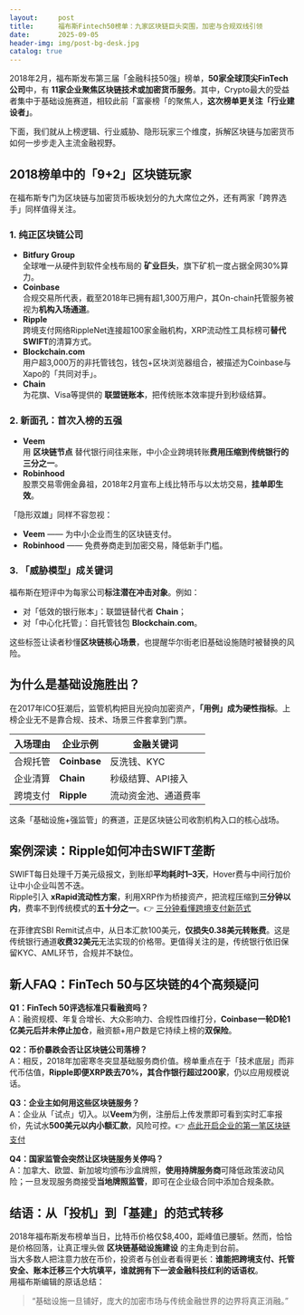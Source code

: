 ```yaml
---
layout:     post
title:      福布斯Fintech50榜单：九家区块链巨头突围，加密与合规双线引领
date:       2025-09-05
header-img: img/post-bg-desk.jpg
catalog: true
---
```


2018年2月，福布斯发布第三届「金融科技50强」榜单，**50家全球顶尖FinTech公司**中，有 **11家企业聚焦区块链技术或加密货币服务**。其中，Crypto最大的受益者集中于基础设施赛道，相较此前「富豪榜「的聚焦人，**这次榜单更关注「行业建设者」**。

下面，我们就从上榜逻辑、行业威胁、隐形玩家三个维度，拆解区块链与加密货币如何一步步走入主流金融视野。

## 2018榜单中的「9+2」区块链玩家
在福布斯专门为区块链与加密货币板块划分的九大席位之外，还有两家「跨界选手」同样值得关注。

### 1. 纯正区块链公司  
- **Bitfury Group**  
  全球唯一从硬件到软件全栈布局的 **矿业巨头**，旗下矿机一度占据全网30%算力。  
- **Coinbase**  
  合规交易所代表，截至2018年已拥有超1,300万用户，其On-chain托管服务被视为**机构入场通道**。  
- **Ripple**  
  跨境支付网络RippleNet连接超100家金融机构，XRP流动性工具标榜可**替代SWIFT**的清算方式。  
- **Blockchain.com**  
  用户超3,000万的非托管钱包，钱包+区块浏览器组合，被描述为Coinbase与Xapo的「共同对手」。  
- **Chain**  
  为花旗、Visa等提供的 **联盟链账本**，把传统账本效率提升到秒级结算。  

### 2. 新面孔：首次入榜的五强  
- **Veem**  
  用 **区块链节点** 替代银行间往来账，中小企业跨境转账**费用压缩到传统银行的三分之一**。  
- **Robinhood**  
  股票交易零佣金鼻祖，2018年2月宣布上线比特币与以太坊交易，**挂单即生效**。  

「隐形双雄」同样不容忽视：  
- **Veem** —— 为中小企业而生的区块链支付。  
- **Robinhood** —— 免费券商走到加密交易，降低新手门槛。

### 3. 「威胁模型」成关键词  
福布斯在短评中为每家公司**标注潜在冲击对象**。例如：  
- 对「低效的银行账本」：联盟链替代者 **Chain**；  
- 对「中心化托管」：自托管钱包 **Blockchain.com**。  

这些标签让读者秒懂**区块链核心场景**，也提醒华尔街老旧基础设施随时被替换的风险。

## 为什么是基础设施胜出？

在2017年ICO狂潮后，监管机构把目光投向加密资产，**「用例」成为硬性指标**。上榜企业无不是靠合规、技术、场景三件套拿到门票。

| 入场理由 | 企业示例 | 金融关键词 |
| --- | --- | --- |
| 合规托管 | **Coinbase** | 反洗钱、KYC |
| 企业清算 | **Chain** | 秒级结算、API接入 |
| 跨境支付 | **Ripple** | 流动资金池、通道费率 |

这条「基础设施+强监管」的赛道，正是区块链公司收割机构入口的核心战场。

## 案例深读：Ripple如何**冲击SWIFT垄断**

SWIFT每日处理千万美元级报文，到账却**平均耗时1–3天**，Hover费与中间行加价让中小企业叫苦不迭。  
Ripple引入 **xRapid流动性方案**，利用XRP作为桥接资产，把流程压缩到**三分钟以内**，费率不到传统模式的**五十分之一**。👉 [三分钟看懂跨境支付新范式](https://okxdog.com/)

在菲律宾SBI Remit试点中，从日本汇款100美元，**仅损失0.38美元转账费**。这是传统银行通道**收费32美元**无法实现的价格带。更值得关注的是，传统银行依旧保留KYC、AML环节，合规并不缺位。

## 新人FAQ：FinTech 50与区块链的4个高频疑问

**Q1：FinTech 50评选标准只看融资吗？**  
A：融资规模、年复合增长、大众影响力、合规性四维打分，**Coinbase一轮D轮1亿美元后并未停止加仓**，融资额+用户数是它持续上榜的**双保险**。

**Q2：币价暴跌会否让区块链公司落榜？**  
A：相反，2018年加密寒冬突显基础服务商价值。榜单重点在于「技术底层」而非代币估值，**Ripple即便XRP跌去70%，其合作银行超过200家**，仍以应用规模说话。

**Q3：企业主如何用这些区块链服务？**  
A：企业从「试点」切入。以**Veem**为例，注册后上传发票即可看到实时汇率报价，先试水**500美元以内小额汇款**，风险可控。👉 [点此开启企业的第一笔区块链支付](https://okxdog.com/)

**Q4：国家监管会突然让区块链服务关停吗？**  
A：加拿大、欧盟、新加坡均颁布沙盒牌照，**使用持牌服务商**可降低政策波动风险；一旦发现服务商接受**当地牌照监管**，即可在企业级合同中添加合规条款。

## 结语：从「投机」到「基建」的范式转移

2018年福布斯发布榜单当日，比特币价格仅$8,400，距峰值已腰斩。然而，恰恰是价格回落，让真正埋头做 **区块链基础设施建设** 的主角走到台前。  
当大多数人把注意力放在币价，投资者与创业者看得更长：**谁能把跨境支付、托管安全、账本迁移三个大坑填平，谁就拥有下一波金融科技红利的话语权**。  
用福布斯编辑的原话总结：  
> “基础设施一旦铺好，庞大的加密市场与传统金融世界的边界将真正消融。”